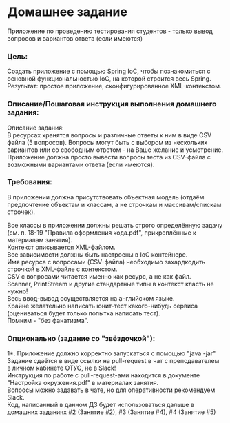 # Домашнее задание
Приложение по проведению тестирования студентов - только вывод вопросов и вариантов ответа (если имеются)

### Цель:  
Создать приложение с помощью Spring IoC, чтобы познакомиться с основной функциональностью IoC, на которой строится 
весь Spring.  
Результат: простое приложение, сконфигурированное XML-контекстом.


### Описание/Пошаговая инструкция выполнения домашнего задания:  
Описание задания:  
В ресурсах хранятся вопросы и различные ответы к ним в виде CSV файла (5 вопросов).
Вопросы могут быть с выбором из нескольких вариантов или со свободным ответом - на Ваше желание и усмотрение.
Приложение должна просто вывести вопросы теста из CSV-файла с возможными вариантами ответа (если имеются).  

### Требования:  
В приложении должна присутствовать объектная модель (отдаём предпочтение объектам и классам, а не строчкам и массивам/спискам строчек).

Все классы в приложении должны решать строго определённую задачу (см. п. 18-19 "Правила оформления кода.pdf", 
прикреплённые к материалам занятия).  
Контекст описывается XML-файлом.  
Все зависимости должны быть настроены в IoC контейнере.  
Имя ресурса с вопросами (CSV-файла) необходимо захардкодить строчкой в XML-файле с контекстом.  
CSV с вопросами читается именно как ресурс, а не как файл.    
Scanner, PrintStream и другие стандартные типы в контекст класть не нужно!    
Весь ввод-вывод осуществляется на английском языке.  
Крайне желательно написать юнит-тест какого-нибудь сервиса (оцениваться будет только попытка написать тест).  
Помним - "без фанатизма".

### Опционально (задание со "звёздочкой"):  
1*. Приложение должно корректно запускаться с помощью "java -jar"  
Задание сдаётся в виде ссылки на pull-request в чат с преподавателем в личном кабинете ОТУС, не в Slack!  
Инструкция по работе с pull-request-ами находится в документе "Настройка окружения.pdf" в материалах занятия.  
Вопросы можно задавать в чате, но для оперативности рекомендуем Slack.  
Код, написанный в данном ДЗ будет использоваться дальше в домашних заданиях #2 (Занятие #2), #3 (Занятие #4), #4 
(Занятие #5)  